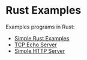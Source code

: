 # Rust Examples

Examples programs in Rust:

- [Simple Rust Examples](simple/)
- [TCP Echo Server](tcp-echo-server/)
- [Simple HTTP Server](simple-http-server/)
